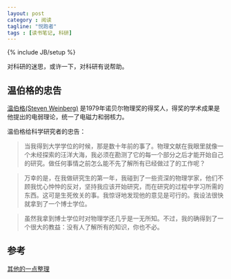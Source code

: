 ```yaml
---
layout: post
category : 阅读
tagline: "悦跑者"
tags : [读书笔记, 科研]
---
```

{% include JB/setup %}

对科研的迷思，或许一下，对科研有说帮助。

## 温伯格的忠告 ##

[温伯格(Steven Weinberg)](http://en.wikipedia.org/wiki/Steven_Weinberg) 是1979年诺贝尔物理奖的得奖人，得奖的学术成果是他提出的电弱理论，统一了电磁力和弱核力。

温伯格给科学研究者的忠告：

> 当我得到大学学位的时候，那是数十年前的事了。物理文献在我眼里就像一个未经探索的汪洋大海，我必须在勘测了它的每一个部分之后才能开始自己的研究。做任何事情之前怎么能不先了解所有已经做过了的工作呢？  

> 万幸的是，在我做研究生的第一年，我碰到了一些资深的物理学家，他们不顾我忧心忡忡的反对，坚持我应该开始研究，而在研究的过程中学习所需的东西。这可是生死攸关的事。我惊讶地发现他的意见是可行的。我设法很快就拿到了一个博士学位。

> 虽然我拿到博士学位时对物理学还几乎是一无所知。不过，我的确得到了一个很大的教益：没有人了解所有的知识，你也不必。

## 参考 ##

[其他的一点整理](http://jeremiahzhang.github.io/%E8%B7%91%E6%AD%A5/2015/02/09/My-Running-Philosophy/)